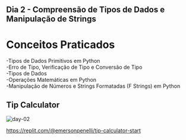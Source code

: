 ## Dia 2 - Compreensão de Tipos de Dados e Manipulação de Strings

# Conceitos Praticados
-Tipos de Dados Primitivos em Python <br/>
-Erro de Tipo, Verificação de Tipo e Conversão de Tipo <br/>
-Tipos de Dados <br/>
-Operações Matemáticas em Python <br/>
-Manipulação de Números e Strings Formatadas (F Strings) em Python <br/>

## Tip Calculator
![day-02](https://github.com/EmersonPenelli/100-days-of-code-with-python-gifs/blob/main/Calculadora%20de%20gorjeta.gif)

https://replit.com/@emersonpenelli/tip-calculator-start
